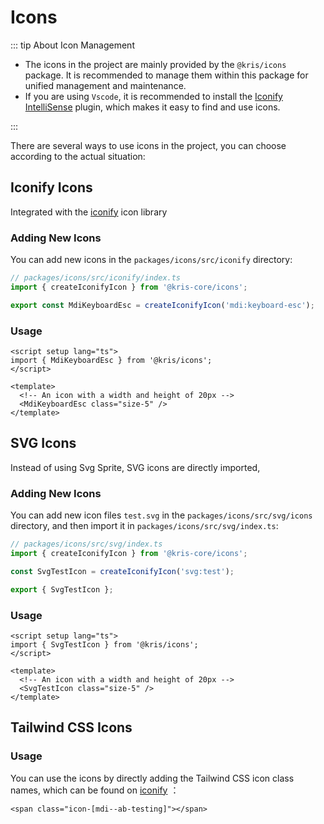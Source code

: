 # Icons

::: tip About Icon Management

- The icons in the project are mainly provided by the `@kris/icons` package. It is recommended to manage them within this package for unified management and maintenance.
- If you are using `Vscode`, it is recommended to install the [Iconify IntelliSense](https://marketplace.visualstudio.com/items?itemName=antfu.iconify) plugin, which makes it easy to find and use icons.

:::

There are several ways to use icons in the project, you can choose according to the actual situation:

## Iconify Icons <Badge text="Recommended" type="tip"/>

Integrated with the [iconify](https://github.com/iconify/iconify) icon library

### Adding New Icons

You can add new icons in the `packages/icons/src/iconify` directory:

```ts
// packages/icons/src/iconify/index.ts
import { createIconifyIcon } from '@kris-core/icons';

export const MdiKeyboardEsc = createIconifyIcon('mdi:keyboard-esc');
```

### Usage

```vue
<script setup lang="ts">
import { MdiKeyboardEsc } from '@kris/icons';
</script>

<template>
  <!-- An icon with a width and height of 20px -->
  <MdiKeyboardEsc class="size-5" />
</template>
```

## SVG Icons <Badge text="Recommended" type="tip"/>

Instead of using Svg Sprite, SVG icons are directly imported,

### Adding New Icons

You can add new icon files `test.svg` in the `packages/icons/src/svg/icons` directory, and then import it in `packages/icons/src/svg/index.ts`:

```ts
// packages/icons/src/svg/index.ts
import { createIconifyIcon } from '@kris-core/icons';

const SvgTestIcon = createIconifyIcon('svg:test');

export { SvgTestIcon };
```

### Usage

```vue
<script setup lang="ts">
import { SvgTestIcon } from '@kris/icons';
</script>

<template>
  <!-- An icon with a width and height of 20px -->
  <SvgTestIcon class="size-5" />
</template>
```

## Tailwind CSS Icons <Badge text="Not Recommended" type="danger"/>

### Usage

You can use the icons by directly adding the Tailwind CSS icon class names, which can be found on [iconify](https://github.com/iconify/iconify) ：

```vue
<span class="icon-[mdi--ab-testing]"></span>
```
